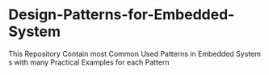 # Design-Patterns-for-Embedded-System
This Repository Contain most Common Used Patterns in Embedded System s with many Practical Examples for each Pattern
